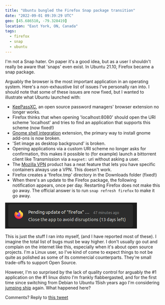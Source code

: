 ```yaml
---
title: "Ubuntu bungled the Firefox Snap package transition"
date: "2022-09-01 09:39:29 UTC"
geo: [45.686510, -79.328419]
location: "East York, ON, Canada"
tags:
  - firefox
  - snap
  - ubuntu
---
```


I'm not a Snap hater. On paper it's a good idea, but as a user I shouldn't
really be aware that 'snaps' even exist. In Ubuntu 21.10, Firefox became
a snap package.

Arguably the browser is the most important application in an operating
system. Here's a non-exhaustive list of issues I've personally ran into.
I should note that some of these issues are now fixed, but I wanted to
illustrate what Ubuntu launched with:

* [KeePassXC](https://keepassxc.org/), an open source password managers' browser extension no longer works.
* Firefox thinks that when opening 'localhost:8080' should open the URI scheme 'localhost' and tries to
  find an application that supports this scheme (now fixed!)
* [Gnome shell integration](https://extensions.gnome.org/local/) extension, the primary way to install
  gnome add-ons is now broken.
* 'Set image as desktop background' is broken.
* Opening applications via a custom URI scheme no longer asks for confirmation, this makes it possible
  to (for example) launch a bittorrent client like Transmission via a `magnet:` uri without asking a
  user.
* The [Mozilla VPN](https://www.mozilla.org/en-CA/products/vpn/) product has a neat feature that lets
  you have specific containers always use a VPN. This doesn't work.
* Firefox creates a 'firefox.tmp' directory in the Downloads folder (fixed!)
* When there's an update to the Firefox package, the following notification appears, once per day.
  Restarting Firefox does not make this go away. The official answer is to run `snap refresh firefox` to
  make it go away.

<img src="/assets/posts/firefox-snap.png" title="Update Firefox To Avoid Disruptions notification in Ubuntu" />

This is just the stuff I ran into myself, (and I have reported most of these). I imagine the total list of bugs must be way higher.
I don't usually go out and complain on the internet like this, especially when it's about open source projects.
I'm a Linux user, so I've kind of come to expect things to not be quite as polished as some of its commercial
counterparts. They're small trade-offs to support Open Source.

However, I'm so surprised by the lack of quality control for arguably the #1 application on the #1 linux distro I'm
frankly flabbergasted, and for the first time since switching from Debian to Ubuntu 15ish years ago I'm considering
[jumping ship](https://getfedora.org/) again. What happened here?

Comments? Reply to [this tweet](https://twitter.com/evertp/status/1565819403245129728)

